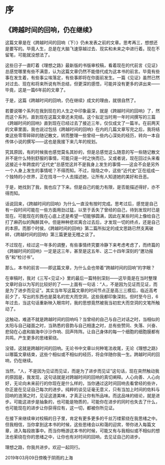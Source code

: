 # 序
## 《跨越时间的回响，仍在继续》

这篇文章是在《跨越时间的回响（下）》仍未发表之前的文章。思考再三，想想还是要写的。毕竟人生，总是在大脑飞速穿越过去、现实和未来之中进行着。现在不留笔，可能就没想法了。

这些日子一直盯着《理想之路》最新版的书版审校稿，看着现在的代前言《见证》总感觉哪里有些不满意，认为这篇文章仍然不能借代成为这本书的前言。毕竟有些事在发生着，有些事尘埃落定，有些事即将在你面前发生。一篇《见证》虽然已然对过去、现在和将来所说有所总结，但更深的感悟，可能并没有更多的讲出来——毕竟，这是一篇6年前的文章了。

于是，这篇《跨越时间的回响，仍在继续》成文的理由，就很自然了。

若要说哪个系列在我到现在的人生之中印象最深，就是《跨越时间的回响》了，然而这个系列，直到现在这篇文章还未完结。这个拟定当时用一年时间撰写的三篇《跨越时间的回响》直到现在已经过去了接近三年，仅仅成文了一篇半。在前两天的文章里面，我也说过包括《跨越时间的回响》在内的几篇文章写完之后，我将结束这些零零碎碎的随记散文，转而整理一些曾经一些内心深处的经历，转向一本自传体小说的撰写——这也是我接下来几年的规划。

究其原因，有的时候我也感觉莫名其妙的，但是总感觉这么随意的写一些随记散文并不是什么特别舒服的事情，可能只是一时之快而已。又或者说，现在回过头来看这接近十年跨度的“近代史”总感觉这并不是我身上发生的事情——这会不会是另外一个人身上发生的事情呢？不得而知。不过，隐隐之中，这些“近代史”正在组成一个独特的小世界，正在找寻一个人去描述她，让所有人知道她的美好和丑恶。

于是，她找到了我，我也应了下来。但是自己的能力有限，是否能描述得好，亦不得而知。

话说回来，《跨越时间的回响》为什么一直没有按时完成。思考过后，感觉是自己有一段时间可能在一些方面用劲过猛，以至于丢失了曾经的自己，待到发现时已是现在。可能现在的我在心底上还是希望一切能够圆满，因此在某些时间上像给自己打了麻药似的陶醉其中。但是种种悲欢离合过去后，才发现一切的终点，还是自己的本原。而那个时侯，《跨越时间的回响》第二篇所拟定的成文思路已然支离破碎，《跨越时间的回响》第三篇更是无稽之谈了。

不过现在，经过这一年多的调整，有些事情终究要冷静下来考虑考虑了，而终篇的《跨越时间的回响》一定是这三年，甚至是这五年、这二十四年深刻的“邀功报告”和“检讨书”。

那么，本书的前言——即这篇文章，为什么会也带着“跨越时间的回响”的字眼？

在审稿时，我对《三写<见证>》里的最后一篇特别深刻——这毕竟是在当时整理文章时自以为写的比较好的了——上面有一句话：“人，不是因为见证而见证，而是为了进步而见证”。其实当年写这篇文章的时间节点正是高三三模后，临近高考前夕了，写出的东西也是莫名的宏大而空洞，这些我都印象深刻。但时至今日，6年过去，当这句话重新映入眼帘时，我的思想竟然被我当初宏大而空洞的文笔所触动了。

这触动，难道不就是跨越时间的回响吗？当曾经的自己与自己对话之时，当相似的太阳与自己碰面之时，当熟悉的音韵与自己相逢之时，总有些赞同、失落、兴奋、悲恸在心底和脑海中沙沙作响、回声阵阵。让自己身体的每一个细胞的细胞膜都有共鸣，产生更多的思绪萦绕。

没错，这就是跨越时间的回响。无论书中文章以何种笔法收尾，无论《理想之路》以哪篇文章结束，这些个相似或不相似的经历，将会伴随你我一生。跨越时间的回响，仍在继续。

当然，“人，不是因为见证而见证，而是为了进步而见证”这句话，现在突然触动我的原因是，我发现，这句话就是对跨越时间的回响的真切阐释。人心向善、人心向好，无论向未来前行的你现在是什么样的，当你通过这时间回响去看曾经的些许，你正是在见证自己每次的进步。纯粹的谈见证毫无意义，只有当加上时间的佐料与回响的涟漪之时，见证这道美味，才真正让你有所品味。而这品味的结论，就是进步。可能这进步是抽象的，也可能是物质的，可能你在进步的同时也失去了什么，也可能现在的进步让你获得应有，这一切，都被你所见证。

在接下来继续审对校稿的日子里，肯定有更多更多的千丝万缕萦绕在我思绪之中。但我相信，当你拿到这本书的时候，这些思绪会以和蔼的迎宾，带你进入每篇文章，进入每段故事中。而当你畅游这本书的时候，可能又有与我相似或不相似的想法也萦绕在你的思绪之中，让你也有对时间的回响，去见证自己的进步。

理想之路，你我共进步。欢迎一起同行。

2019年03月09日傍晚于阴雨的上海

